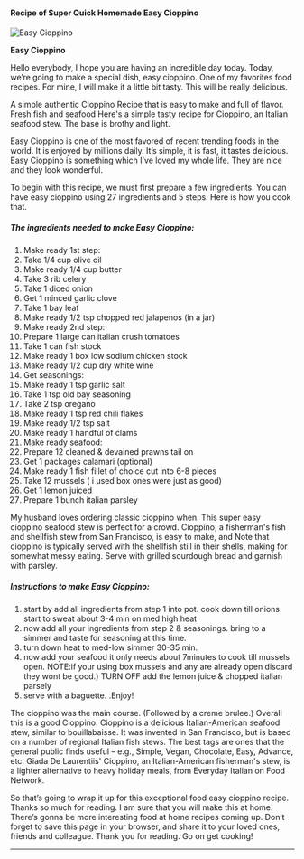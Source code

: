             

#### Recipe of Super Quick Homemade Easy Cioppino

![Easy Cioppino](https://img-global.cpcdn.com/recipes/5702433145618432/751x532cq70/easy-cioppino-recipe-main-photo.jpg)

**Easy Cioppino**

Hello everybody, I hope you are having an incredible day today. Today, we’re going to make a special dish, easy cioppino. One of my favorites food recipes. For mine, I will make it a little bit tasty. This will be really delicious.

A simple authentic Cioppino Recipe that is easy to make and full of flavor. Fresh fish and seafood Here's a simple tasty recipe for Cioppino, an Italian seafood stew. The base is brothy and light.

Easy Cioppino is one of the most favored of recent trending foods in the world. It is enjoyed by millions daily. It’s simple, it is fast, it tastes delicious. Easy Cioppino is something which I’ve loved my whole life. They are nice and they look wonderful.

To begin with this recipe, we must first prepare a few ingredients. You can have easy cioppino using 27 ingredients and 5 steps. Here is how you cook that.

##### The ingredients needed to make Easy Cioppino:

1.  Make ready 1st step:
2.  Take 1/4 cup olive oil
3.  Make ready 1/4 cup butter
4.  Take 3 rib celery
5.  Take 1 diced onion
6.  Get 1 minced garlic clove
7.  Take 1 bay leaf
8.  Make ready 1/2 tsp chopped red jalapenos (in a jar)
9.  Make ready 2nd step:
10.  Prepare 1 large can italian crush tomatoes
11.  Take 1 can fish stock
12.  Make ready 1 box low sodium chicken stock
13.  Make ready 1/2 cup dry white wine
14.  Get seasonings:
15.  Make ready 1 tsp garlic salt
16.  Take 1 tsp old bay seasoning
17.  Take 2 tsp oregano
18.  Make ready 1 tsp red chili flakes
19.  Make ready 1/2 tsp salt
20.  Make ready 1 handful of clams
21.  Make ready seafood:
22.  Prepare 12 cleaned & devained prawns tail on
23.  Get 1 packages calamari (optional)
24.  Make ready 1 fish fillet of choice cut into 6-8 pieces
25.  Take 12 mussels ( i used box ones were just as good)
26.  Get 1 lemon juiced
27.  Prepare 1 bunch italian parsley

My husband loves ordering classic cioppino when. This super easy cioppino seafood stew is perfect for a crowd. Cioppino, a fisherman's fish and shellfish stew from San Francisco, is easy to make, and Note that cioppino is typically served with the shellfish still in their shells, making for somewhat messy eating. Serve with grilled sourdough bread and garnish with parsley.

##### Instructions to make Easy Cioppino:

1.  start by add all ingredients from step 1 into pot. cook down till onions start to sweat about 3-4 min on med high heat
2.  now add all your ingredients from step 2 & seasonings. bring to a simmer and taste for seasoning at this time.
3.  turn down heat to med-low simmer 30-35 min.
4.  now add your seafood it only needs about 7minutes to cook till mussels open. NOTE:if your using box mussels and any are already open discard they wont be good.) TURN OFF add the lemon juice & chopped italian parsely
5.  serve with a baguette. .Enjoy!

The cioppino was the main course. (Followed by a creme brulee.) Overall this is a good Cioppino. Cioppino is a delicious Italian-American seafood stew, similar to bouillabaisse. It was invented in San Francisco, but is based on a number of regional Italian fish stews. The best tags are ones that the general public finds useful – e.g., Simple, Vegan, Chocolate, Easy, Advance, etc. Giada De Laurentiis' Cioppino, an Italian-American fisherman's stew, is a lighter alternative to heavy holiday meals, from Everyday Italian on Food Network.

So that’s going to wrap it up for this exceptional food easy cioppino recipe. Thanks so much for reading. I am sure that you will make this at home. There’s gonna be more interesting food at home recipes coming up. Don’t forget to save this page in your browser, and share it to your loved ones, friends and colleague. Thank you for reading. Go on get cooking!

* * *